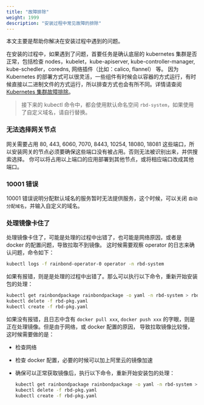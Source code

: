 ```yaml
---
title: "故障排除"
weight: 1999
description: "安装过程中常见故障的排除"
---
```


本文主要是帮助你解决在安装过程中遇到的问题。

在安装的过程中，如果遇到了问题，首要任务是确认底层的 kubernetes 集群是否正常，包括检查 nodes，kubelet，kube-apiserver, kube-controller-manager, kube-schedler，coredns, 网络插件（比如：calico, flannel） 等。
因为 Kubernetes 的部署方式可以很灵活，一些组件有时候会以容器的方式运行，有时候直接以二进制文件的方式运行，所以排查方式也会有所不同。详情请查阅 [Kubernetes 集群故障排除](https://kubernetes.io/docs/tasks/debug-application-cluster/debug-cluster/)。

> 接下来的 kubectl 命令中，都会使用默认命名空间 `rbd-system`，如果使用了自定义域名，请自行替换。

### 无法选择网关节点

网关需要占用 80, 443, 6060, 7070, 8443, 10254, 18080, 18081 这些端口，所以安装网关的节点必须要确保这些端口没有被占用。否则无法被识别出来，并供搜索选择。
你可以将占用以上端口的应用部署到其他节点，或将相应端口改成其他端口。

### 10001 错误

10001 错误说明分配默认域名的服务暂时无法提供服务，这个时候，可以关闭 `自动分配域名`，并输入自定义的域名。

### 处理镜像卡住了

处理镜像卡住了，可能是处理的过程中出错了，也可能是网络原因，或者是 docker 的配置问题，导致拉取不到镜像。
这时候需要观察 operator 的日志来确认问题，命令如下：

```bash
kubectl logs -f rainbond-operator-0 operator -n rbd-system
```

如果有报错，则是是处理的过程中出错了。那么可以执行以下命令，重新开始安装包的处理：

```bash
kubectl get rainbondpackage rainbondpackage -o yaml -n rbd-system > rbd-pkg.yaml
kubectl delete -f rbd-pkg.yaml
kubectl create -f rbd-pkg.yaml
```

如果没有报错，且日志中含有 `docker pull xxx`, `docker push xxx` 的字眼，则是正在处理镜像。但是由于网络，或 docker 配置的原因，
导致拉取镜像比较慢，这时候需要做的是：

- 检查网络
- 检查 docker 配置，必要的时候可以加上阿里云的镜像加速
- 确保可以正常获取镜像后，执行以下命令，重新开始安装包的处理：

    ```bash
    kubectl get rainbondpackage rainbondpackage -o yaml -n rbd-system > rbd-pkg.yaml
    kubectl delete -f rbd-pkg.yaml
    kubectl create -f rbd-pkg.yaml
    ```
